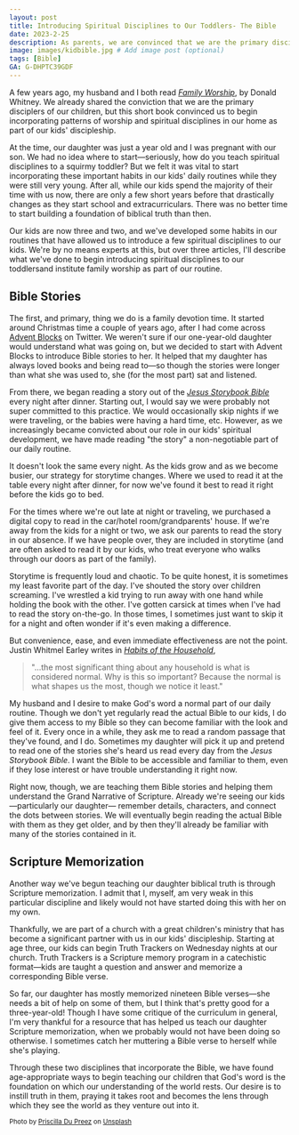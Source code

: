 ```yaml
---
layout: post
title: Introducing Spiritual Disciplines to Our Toddlers- The Bible
date: 2023-2-25
description: As parents, we are convinced that we are the primary disciplers of our children. We have found two ways to help our children learn the Bible and incorporate it in our family's daily routine.
image: images/kidbible.jpg # Add image post (optional)
tags: [Bible]
GA: G-DHPTC39GDF
---
```

A few years ago, my husband and I both read <a href="https://amzn.to/3XWdu0A"><i>Family Worship</i></a>, by Donald Whitney. We already shared the conviction that we are the primary disciplers of our children, but this short book convinced us to begin incorporating patterns of worship and spiritual disciplines in our home as part of our kids' discipleship.

At the time, our daughter was just a year old and I was pregnant with our son. We had no idea where to start—seriously, how do you teach spiritual disciplines to a squirmy toddler? But we felt it was vital to start incorporating these important habits in our kids' daily routines while they were still very young. After all, while our kids spend the majority of their time with us now, there are only a few short years before that drastically changes as they start school and extracurriculars. There was no better time to start building a foundation of biblical truth than then. 

Our kids are now three and two, and we've developed some habits in our routines that have allowed us to introduce a few spiritual disciplines to our kids. We're by no means experts at this, but over three articles, I'll describe what we've done to begin introducing spiritual disciplines to our toddlersand institute family worship as part of our routine. 

## Bible Stories

The first, and primary, thing we do is a family devotion time. It started around Christmas time a couple of years ago, after I had come across <a href="https://goodkind.shop/collections/christmas">Advent Blocks</a> on Twitter. We weren't sure if our one-year-old daughter would understand what was going on, but we decided to start with Advent Blocks to introduce Bible stories to her. It helped that my daughter has always loved books and being read to—so though the stories were longer than what she was used to, she (for the most part) sat and listened. 

From there, we began reading a story out of the <a href="https://amzn.to/41ps1F1"><i>Jesus Storybook Bible</i></a> every night after dinner. Starting out, I would say we were probably not super committed to this practice. We would occasionally skip nights if we were traveling, or the babies were having a hard time, etc. However, as we increasingly became convicted about our role in our kids' spiritual development, we have made reading "the story" a non-negotiable part of our daily routine. 

It doesn't look the same every night. As the kids grow and as we become busier, our strategy for storytime changes. Where we used to read it at the table every night after dinner, for now we've found it best to read it right before the kids go to bed. 

For the times where we're out late at night or traveling, we purchased a digital copy to read in the car/hotel room/grandparents' house. If we're away from the kids for a night or two, we ask our parents to read the story in our absence. If we have people over, they are included in storytime (and are often asked to read it by our kids, who treat everyone who walks through our doors as part of the family).

Storytime is frequently loud and chaotic. To be quite honest, it is sometimes my least favorite part of the day. I've shouted the story over children screaming. I've wrestled a kid trying to run away with one hand while holding the book with the other. I've gotten carsick at times when I've had to read the story on-the-go. In those times, I sometimes just want to skip it for a night and often wonder if it's even making a difference. 

But convenience, ease, and even immediate effectiveness are not the point. Justin Whitmel Earley writes in <a href="https://amzn.to/3m2n3xR"><i>Habits of the Household</i></a>, 

> "...the most significant thing about any household is what is considered normal. Why is this so important? Because the normal is what shapes us the most, though we notice it least." 

My husband and I desire to make God's word a normal part of our daily routine. Though we don't yet regularly read the actual Bible to our kids, I do give them access to my Bible so they can become familiar with the look and feel of it. Every once in a while, they ask me to read a random passage that they've found, and I do. Sometimes my daughter will pick it up and pretend to read one of the stories she's heard us read every day from the <i>Jesus Storybook Bible</i>. I want the Bible to be accessible and familiar to them, even if they lose interest or have trouble understanding it right now. 

Right now, though, we are teaching them Bible stories and helping them understand the Grand Narrative of Scripture. Already we're seeing our kids—particularly our daughter— remember details, characters, and connect the dots between stories. We will eventually begin reading the actual Bible with them as they get older, and by then they'll already be familiar with many of the stories contained in it. 



## Scripture Memorization

Another way we've begun teaching our daughter biblical truth is through Scripture memorization. I admit that I, myself, am very weak in this particular discipline and likely would not have started doing this with her on my own.

Thankfully, we are part of a church with a great children's ministry that has become a significant partner with us in our kids' discipleship. Starting at age three, our kids can begin Truth Trackers on Wednesday nights at our church. Truth Trackers is a Scripture memory program in a catechistic format—kids are taught a question and answer and memorize a corresponding Bible verse. 

So far, our daughter has mostly memorized nineteen Bible verses—she needs a bit of help on some of them, but I think that's pretty good for a three-year-old! Though I have some critique of the curriculum in general, I'm very thankful for a resource that has helped us teach our daughter Scripture memorization, when we probably would not have been doing so otherwise. I sometimes catch her muttering a Bible verse to herself while she's playing. 

Through these two disciplines that incorporate the Bible, we have found age-appropriate ways to begin teaching our children that God's word is the foundation on which our understanding of the world rests. Our desire is to instill truth in them, praying it takes root and becomes the lens through which they see the world as they venture out into it.

<sub>Photo by <a href="https://unsplash.com/@priscilladupreez?utm_source=unsplash&utm_medium=referral&utm_content=creditCopyText">Priscilla Du Preez</a> on <a href="https://unsplash.com/photos/-mCXEsLd2sU?utm_source=unsplash&utm_medium=referral&utm_content=creditCopyText">Unsplash</a></sub>
  
